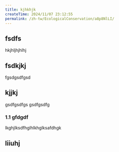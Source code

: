 ```yaml
---
title: kjhkhjk
createTime: 2024/11/07 23:12:55
permalink: /zh-tw/EcologicalConservation/a8p8NlLI/
---
```



## fsdfs
hkjhljhjhlhj
## fsdkjkj

fgsdgsdfgsd

## kjjkj

gsdfgsdfgs
gsdfgsdfg

### 1.1 gfdgdf


lkghjlksdfhglhlkhglksafdhgk

## liiuhj



